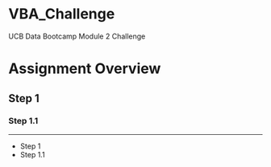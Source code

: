 # VBA_Challenge
UCB Data Bootcamp Module 2 Challenge

# Assignment Overview

## Step 1

### Step 1.1

<hr/>

- Step 1
- Step 1.1

